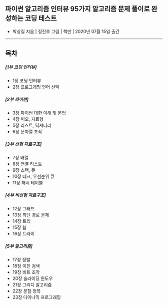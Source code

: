 ## 파이썬 알고리즘 인터뷰 95가지 알고리즘 문제 풀이로 완성하는 코딩 테스트
- 박상길 지음 | 정진호 그림 | 책만 | 2020년 07월 15일 출간
---
## 목차
##### [1부 코딩 인터뷰]
- 1장 코딩 인터뷰
- 2장 프로그래밍 언어 선택

##### [2부 파이썬]
- 3장 파이썬 대한 이해 및 문법
- 4장 빅오, 자료형
- 5장 리스트, 딕셔너리
- 6장 문자열 조작

##### [3부 선형 자료구조]
- 7장 배열
- 8장 연결 리스트
- 9장 스택, 큐
- 10장 데크, 우선순위 큐
- 11장 해시 테이블

##### [4부 비선형 자료구조]
- 12장 그래프
- 13장 최단 경로 문제
- 14장 트리
- 15장 힙
- 16장 트라이

##### [5부 알고리즘]

- 17장 정렬
- 18장 이진 검색
- 19장 비트 조작
- 20장 슬라이딩 윈도우
- 21장 그리디 알고리즘
- 22장 분할 정복
- 23장 다이나믹 프로그래밍
